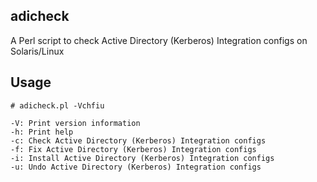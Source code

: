 adicheck
--------

A Perl script to check Active Directory (Kerberos) Integration configs on Solaris/Linux

Usage
-----

	# adicheck.pl -Vchfiu

	-V: Print version information
	-h: Print help
	-c: Check Active Directory (Kerberos) Integration configs
	-f: Fix Active Directory (Kerberos) Integration configs
	-i: Install Active Directory (Kerberos) Integration configs
	-u: Undo Active Directory (Kerberos) Integration configs

